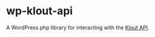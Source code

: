 # wp-klout-api
A WordPress php library for interacting with the [Klout API](https://klout.com/s/developers/docs).
